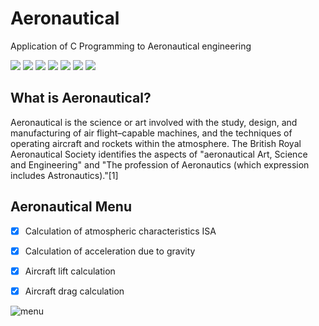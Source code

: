 # Aeronautical
Application of C Programming to Aeronautical engineering


![](https://img.shields.io/github/license/Nabil-Syahnaufal/atmosferISA)
![](https://img.shields.io/github/issues/Nabil-Syahnaufal/atmosferISA)
![](https://img.shields.io/github/issues-closed/Nabil-Syahnaufal/atmosferISA)
![](https://img.shields.io/badge/Python-3-blue)
![](https://img.shields.io/github/forks/Nabil-Syahnaufal/atmosferISA)
![](https://img.shields.io/github/stars/Nabil-Syahnaufal/atmosferISA)
![](https://img.shields.io/github/last-commit/Nabil-Syahnaufal/atmosferISA)


## What is Aeronautical?
Aeronautical is the science or art involved with the study, design, and manufacturing of air flight–capable machines, and the techniques of operating aircraft and rockets within the atmosphere. The British Royal Aeronautical Society identifies the aspects of "aeronautical Art, Science and Engineering" and "The profession of Aeronautics (which expression includes Astronautics)."[1]

## Aeronautical Menu
- [x] Calculation of atmospheric characteristics ISA
- [X] Calculation of acceleration due to gravity
- [X] Aircraft lift calculation 
- [x] Aircraft drag calculation


![menu](https://user-images.githubusercontent.com/97229948/173519806-bbbb511f-fa18-44e6-bfee-7582e266e5a0.png)
